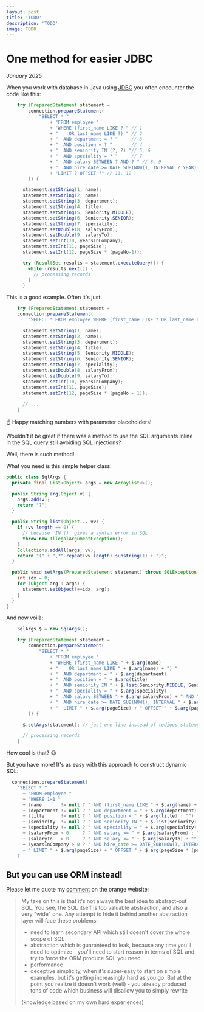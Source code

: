 ```yaml
---
layout: post
title: 'TODO'
description: 'TODO'
image: TODO
---
```


# One method for easier JDBC

_January 2025_
  
When you work with database in Java using [JDBC](https://en.wikipedia.org/wiki/Java_Database_Connectivity) you often encounter the code like this:

```java
    try (PreparedStatement statement =
        connection.prepareStatement(
            "SELECT * "
                + "FROM employee "
                + "WHERE (first_name LIKE ? " // 1
                + "    OR last_name LIKE ?) " // 2
                + "  AND department = ? "     // 3
                + "  AND position = ? "       // 4
                + "  AND seniority IN (?, ?) "// 5, 6
                + "  AND speciality = ? "     // 7
                + "  AND salary BETWEEN ? AND ? " // 8, 9
                + "  AND hire_date >= DATE_SUB(NOW(), INTERVAL ? YEAR) " // 10
                + "LIMIT ? OFFSET ?" // 11, 12
        )) {

      statement.setString(1, name);
      statement.setString(2, name);
      statement.setString(3, department);
      statement.setString(4, title);
      statement.setString(5, Seniority.MIDDLE);
      statement.setString(6, Seniority.SENIOR);
      statement.setString(7, speciality);
      statement.setDouble(8, salaryFrom);
      statement.setDouble(9, salaryTo);
      statement.setInt(10, yearsInCompany);
      statement.setInt(11, pageSize);
      statement.setInt(12, pageSize * (pageNo-1));

      try (ResultSet results = statement.executeQuery()) {
        while (results.next()) {
          // processing records
        }
      }
```

This is a good example. Often it's just:

```java
    try (PreparedStatement statement =
    connection.prepareStatement(
        "SELECT * FROM employee WHERE (first_name LIKE ? OR last_name LIKE ?) AND department = ? AND position = ? AND seniority IN (?, ?) AND speciality = ? AND salary BETWEEN ? AND ? AND hire_date >= DATE_SUB(NOW(), INTERVAL ? YEAR) LIMIT ? OFFSET ?")) {

      statement.setString(1, name);
      statement.setString(2, name);
      statement.setString(3, department);
      statement.setString(4, title);
      statement.setString(5, Seniority.MIDDLE);
      statement.setString(6, Seniority.SENIOR);
      statement.setString(7, speciality);
      statement.setDouble(8, salaryFrom);
      statement.setDouble(9, salaryTo);
      statement.setInt(10, yearsInCompany);
      statement.setInt(11, pageSize);
      statement.setInt(12, pageSize * (pageNo - 1));
    
      // ...
    }
```

☝ Happy matching numbers with parameter placeholders!

Wouldn't it be great if there was a method to use the SQL arguments inline in the SQL query still avoiding SQL injections?
                                                                                                                   
Well, there is such method!

What you need is this simple helper class:

```java
public class SqlArgs {
  private final List<Object> args = new ArrayList<>();

  public String arg(Object v) {
    args.add(v);
    return "?";
  }

  public String list(Object... vv) {
    if (vv.length == 0) {
      // because `IN ()` gives a syntax error in SQL
      throw new IllegalArgumentException();
    }
    Collections.addAll(args, vv);
    return "(" + ",?".repeat(vv.length).substring(1) + ")";
  }

  public void setArgs(PreparedStatement statement) throws SQLException {
    int idx = 0;
    for (Object arg : args) {
      statement.setObject(++idx, arg);
    }
  }
}
```

And now voilà:

```java
    SqlArgs $ = new SqlArgs();

    try (PreparedStatement statement =
        connection.prepareStatement(
            "SELECT * "
                + "FROM employee "
                + "WHERE (first_name LIKE " + $.arg(name)
                + "    OR last_name LIKE " + $.arg(name) + ") "
                + "  AND department = " + $.arg(department)
                + "  AND position = " + $.arg(title)
                + "  AND seniority IN " + $.list(Seniority.MIDDLE, Seniority.SENIOR)
                + "  AND speciality = " + $.arg(speciality)
                + "  AND salary BETWEEN " + $.arg(salaryFrom) + " AND " + $.arg(salaryTo)
                + "  AND hire_date >= DATE_SUB(NOW(), INTERVAL " + $.arg(yearsInCompany) + " YEAR) "
                + "  LIMIT " + $.arg(pageSize) + " OFFSET " + $.arg(pageSize * (pageNo-1))
        )) {

      $.setArgs(statement); // just one line instead of tedious statement.set*() calls!

      // processing records
    }
```

How cool is that? 😃

But you have more! It's as easy with this approach to construct dynamic SQL:

```java
  connection.prepareStatement(
    "SELECT * "
      + "FROM employee "
      + "WHERE 1=1 "
      + (name       != null ? " AND (first_name LIKE " + $.arg(name) + " OR last_name LIKE " + $.arg(name) + ") " : "")
      + (department != null ? " AND department = " + $.arg(department) : "")
      + (title      != null ? " AND position = " + $.arg(title) : "")
      + (seniority  != null ? " AND seniority IN " + $.list(seniority) : "")
      + (speciality != null ? " AND speciality = " + $.arg(speciality) : "")
      + (salaryFrom > 0     ? " AND salary >= " + $.arg(salaryFrom) : "")
      + (salaryTo   > 0     ? " AND salary <= " + $.arg(salaryTo) : "")
      + (yearsInCompany > 0 ? " AND hire_date >= DATE_SUB(NOW(), INTERVAL " + $.arg(yearsInCompany) + " YEAR) " : "")
      + " LIMIT " + $.arg(pageSize) + " OFFSET " + $.arg(pageSize * (pageNo-1))
    )
```

## But you can use ORM instead!

Please let me quote my [comment](https://news.ycombinator.com/item?id=41455719) on the orange website:

> My take on this is that it's not always the best idea to abstract-out SQL. You see, the SQL itself is too valuable abstraction, and also a very "wide" one. Any attempt to hide it behind another abstraction layer will face these problems:
> 
> - need to learn secondary API which still doesn't cover the whole scope of SQL
> - abstraction which is guaranteed to leak, because any time you'll need to optimize - you'll need to start reason in terms of SQL and try to force the ORM produce SQL you need.
> - performance
> - deceptive simplicity, when it's super-easy to start on simple examples, but it's getting increasingly hard as you go. But at the point you realize it doesn't work (well) - you already produced tons of code which business will disallow you to simply rewrite
>
>(knowledge based on my own hard experiences)
